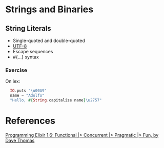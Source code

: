 # Strings and Binaries

## String Literals

- Single-quoted and double-quoted
- [UTF-8](https://en.wikipedia.org/wiki/UTF-8)
- Escape sequences
- #{...} syntax

### Exercise

On iex:

```elixir
  IO.puts "\u00A9"
  name = "Adolfo"
  "Hello, #{String.capitalize name}\u2757"
```

# References

[Programming Elixir 1.6: Functional |> Concurrent |> Pragmatic |> Fun, by Dave Thomas](http://bit.ly/2rqD9VF)
